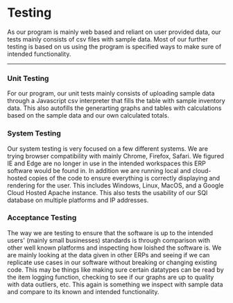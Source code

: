 # Testing
As our program is mainly web based and reliant on user provided data, our tests mainly consists of csv files with sample data. Most of our further testing is based on us using the program is specified ways to make sure of intended functionality. 

---

### Unit Testing
For our program, our unit tests mainly consists of uploading sample data through a Javascript csv interpreter that fills the table with sample inventory data. This also autofills the generarting graphs and tables with calculations based on the sample data and our own calculated totals.

### System Testing
Our system testing is very focused on a few different systems. We are trying browser compatibility with mainly Chrome, Firefox, Safari. We figured IE and Edge are no longer in use in the intended workspaces this ERP software would be found in. In addition we are running local and cloud-hosted copies of the code to ensure everything is correctly displaying and rendering for the user. This includes Windows, Linux, MacOS, and a Google Cloud Hosted Apache instance. This also tests the usability of our SQl database on multiple platforms and IP addresses.

### Acceptance Testing
The way we are testing to ensure that the software is up to the intended users' (mainly small businesses) standards is through comparison with other well known platforms and inspecting how loished the software is. We are mainly looking at the data given in other ERPs and seeing if we can replicate use cases in our software without breaking or changing existing code. This may be things like making sure certain datatypes can be read by the item logging function, checking to see if our graphs are up to quality with data outliers, etc. This again is something we inspect with sample data and compare to its known and intended functionality. 